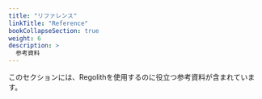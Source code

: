 ```yaml
---
title: "リファレンス"
linkTitle: "Reference"
bookCollapseSection: true
weight: 6
description: >
  参考資料
---
```


このセクションには、Regolithを使用するのに役立つ参考資料が含まれています。
